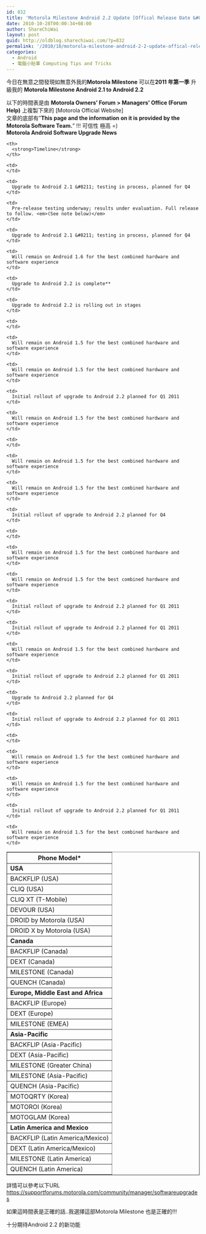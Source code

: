 ```yaml
---
id: 832
title: 'Motorola Milestone Android 2.2 Update [Offical Release Date &#8211; Motorola Android Software Upgrade News]  &#8212; Motorola Milestone Android 2.2 升級 亞太地區將於2011年第1季 發報?'
date: 2010-10-28T00:00:34+08:00
author: ShareChiWai
layout: post
guid: http://oldblog.sharechiwai.com/?p=832
permalink: '/2010/10/motorola-milestone-android-2-2-update-offical-release-date-motorola-android-software-upgrade-news-motorola-milestone-android-2-2-%e5%8d%87%e7%b4%9a-%e4%ba%9e%e5%a4%aa%e5%9c%b0%e5%8d%80/'
categories:
  - Android
  - 電腦小貼事 Computing Tips and Tricks
---
```

今日在無意之間發現如無意外我的**Motorola Milestone** 可以在**2011 年第一季** 升級我的 **Motorola Milestone Android 2.1 to Android 2.2**

以下的時間表是由 **Motorola Owners&#8217; Forum > Managers&#8217; Office (Forum Help)** 上複製下來的 [Motorola Official Website]  
文章的底部有&#8221;**This page and the information on it is provided by the Motorola Software Team.**&#8221; !!! 可信性 極高 =)  
**Motorola Android Software Upgrade News**

<table border="1" cellspacing="0" cellpadding="3">
  <tr>
    <th>
      <strong>Phone Model*<br /> </strong>
    </th>
    
    <th>
      <strong>Timeline</strong>
    </th>
  </tr>
  
  <tr>
    <td>
      <strong>USA</strong>
    </td>
    
    <td>
    </td>
  </tr>
  
  <tr>
    <td>
      BACKFLIP (USA)
    </td>
    
    <td>
      Upgrade to Android 2.1 &#8211; testing in process, planned for Q4
    </td>
  </tr>
  
  <tr>
    <td>
      CLIQ (USA)
    </td>
    
    <td>
      Pre-release testing underway; results under evaluation. Full release to follow. <em>(See note below)</em>
    </td>
  </tr>
  
  <tr>
    <td>
      CLIQ XT (T-Mobile)
    </td>
    
    <td>
      Upgrade to Android 2.1 &#8211; testing in process, planned for Q4
    </td>
  </tr>
  
  <tr>
    <td>
      DEVOUR (USA)
    </td>
    
    <td>
      Will remain on Android 1.6 for the best combined hardware and software experience
    </td>
  </tr>
  
  <tr>
    <td>
      DROID by Motorola (USA)
    </td>
    
    <td>
      Upgrade to Android 2.2 is complete**
    </td>
  </tr>
  
  <tr>
    <td>
      DROID X by Motorola (USA)
    </td>
    
    <td>
      Upgrade to Android 2.2 is rolling out in stages
    </td>
  </tr>
  
  <tr>
    <td>
      <strong>Canada</strong>
    </td>
    
    <td>
    </td>
  </tr>
  
  <tr>
    <td>
      BACKFLIP (Canada)
    </td>
    
    <td>
      Will remain on Android 1.5 for the best combined hardware and software experience
    </td>
  </tr>
  
  <tr>
    <td>
      DEXT (Canada)
    </td>
    
    <td>
      Will remain on Android 1.5 for the best combined hardware and software experience
    </td>
  </tr>
  
  <tr>
    <td>
      MILESTONE (Canada)
    </td>
    
    <td>
      Initial rollout of upgrade to Android 2.2 planned for Q1 2011
    </td>
  </tr>
  
  <tr>
    <td>
      QUENCH (Canada)
    </td>
    
    <td>
      Will remain on Android 1.5 for the best combined hardware and software experience
    </td>
  </tr>
  
  <tr>
    <td>
      <strong>Europe, Middle East and Africa<br /> </strong>
    </td>
    
    <td>
    </td>
  </tr>
  
  <tr>
    <td>
      BACKFLIP (Europe)
    </td>
    
    <td>
      Will remain on Android 1.5 for the best combined hardware and software experience
    </td>
  </tr>
  
  <tr>
    <td>
      DEXT (Europe)
    </td>
    
    <td>
      Will remain on Android 1.5 for the best combined hardware and software experience
    </td>
  </tr>
  
  <tr>
    <td>
      MILESTONE (EMEA)
    </td>
    
    <td>
      Initial rollout of upgrade to Android 2.2 planned for Q4
    </td>
  </tr>
  
  <tr>
    <td>
      <strong>Asia-Pacific</strong>
    </td>
    
    <td>
    </td>
  </tr>
  
  <tr>
    <td>
      BACKFLIP (Asia-Pacific)
    </td>
    
    <td>
      Will remain on Android 1.5 for the best combined hardware and software experience
    </td>
  </tr>
  
  <tr>
    <td>
      DEXT (Asia-Pacific)
    </td>
    
    <td>
      Will remain on Android 1.5 for the best combined hardware and software experience
    </td>
  </tr>
  
  <tr>
    <td>
      MILESTONE (Greater China)
    </td>
    
    <td>
      Initial rollout of upgrade to Android 2.2 planned for Q1 2011
    </td>
  </tr>
  
  <tr>
    <td>
      MILESTONE (Asia-Pacific)
    </td>
    
    <td>
      Initial rollout of upgrade to Android 2.2 planned for Q1 2011
    </td>
  </tr>
  
  <tr>
    <td>
      QUENCH (Asia-Pacific)
    </td>
    
    <td>
      Will remain on Android 1.5 for the best combined hardware and software experience
    </td>
  </tr>
  
  <tr>
    <td>
      MOTOQRTY (Korea)
    </td>
    
    <td>
      Initial rollout of upgrade to Android 2.2 planned for Q1 2011
    </td>
  </tr>
  
  <tr>
    <td>
      MOTOROI (Korea)
    </td>
    
    <td>
      Upgrade to Android 2.2 planned for Q4
    </td>
  </tr>
  
  <tr>
    <td>
      MOTOGLAM (Korea)
    </td>
    
    <td>
      Initial rollout of upgrade to Android 2.2 planned for Q1 2011
    </td>
  </tr>
  
  <tr>
    <td>
      <strong>Latin America and Mexico</strong>
    </td>
    
    <td>
    </td>
  </tr>
  
  <tr>
    <td>
      BACKFLIP (Latin America/Mexico)
    </td>
    
    <td>
      Will remain on Android 1.5 for the best combined hardware and software experience
    </td>
  </tr>
  
  <tr>
    <td>
      DEXT (Latin America/Mexico)
    </td>
    
    <td>
      Will remain on Android 1.5 for the best combined hardware and software experience
    </td>
  </tr>
  
  <tr>
    <td>
      MILESTONE (Latin America)
    </td>
    
    <td>
      Initial rollout of upgrade to Android 2.2 planned for Q1 2011
    </td>
  </tr>
  
  <tr>
    <td>
      QUENCH (Latin America)
    </td>
    
    <td>
      Will remain on Android 1.5 for the best combined hardware and software experience
    </td>
  </tr>
</table>

詳情可以參考以下URL  
<https://supportforums.motorola.com/community/manager/softwareupgrades>

如果這時間表是正確的話..我選擇這部Motorola Milestone 也是正確的!!!

十分期待Android 2.2 的新功能